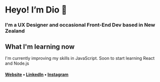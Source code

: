 # Heyo! I’m Dio 🤠
<h3>I'm a UX Designer and occasional Front-End Dev based in New Zealand</h3>

## What I'm learning now
I'm currently improving my skills in JavaScript. Soon to start learning React and Node.js

<h4><a href="https://dioambudi.com">Website</a> • <a href="https://www.linkedin.com/in/dioambudi/">LinkedIn</a> • <a href="https://instagram.com/dioambudi/">Instagram</a></h4>
